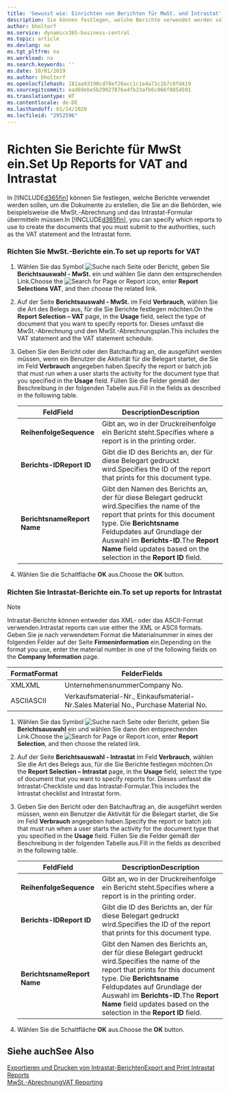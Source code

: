 ```yaml
---
title: 'Gewusst wie: Einrichten von Berichten für MwSt. und Intrastat'
description: Sie können festlegen, welche Berichte verwendet werden sollen, um die Dokumente zu erstellen, die Sie an die Behörden, wie beispielsweise die MwSt.-Abrechnung und das Intrastat-Formular übermitteln müssen.
author: bholtorf
ms.service: dynamics365-business-central
ms.topic: article
ms.devlang: na
ms.tgt_pltfrm: na
ms.workload: na
ms.search.keywords: ''
ms.date: 10/01/2019
ms.author: bholtorf
ms.openlocfilehash: 181aa93190cd78ef26acc1c1e4a71c1b7c0fd419
ms.sourcegitcommit: ead69ebe5b29927876a4fb23afb6c066f8854591
ms.translationtype: HT
ms.contentlocale: de-DE
ms.lasthandoff: 01/14/2020
ms.locfileid: "2952596"
---
```

# <a name="set-up-reports-for-vat-and-intrastat"></a><span data-ttu-id="6eea2-103">Richten Sie Berichte für MwSt ein.</span><span class="sxs-lookup"><span data-stu-id="6eea2-103">Set Up Reports for VAT and Intrastat</span></span>
<span data-ttu-id="6eea2-104">In [!INCLUDE[d365fin](../../includes/d365fin_md.md)] können Sie festlegen, welche Berichte verwendet werden sollen, um die Dokumente zu erstellen, die Sie an die Behörden, wie beispielsweise die MwSt.-Abrechnung und das Intrastat-Formular übermitteln müssen.</span><span class="sxs-lookup"><span data-stu-id="6eea2-104">In [!INCLUDE[d365fin](../../includes/d365fin_md.md)], you can specify which reports to use to create the documents that you must submit to the authorities, such as the VAT statement and the Intrastat form.</span></span>  

### <a name="to-set-up-reports-for-vat"></a><span data-ttu-id="6eea2-105">Richten Sie MwSt.-Berichte ein.</span><span class="sxs-lookup"><span data-stu-id="6eea2-105">To set up reports for VAT</span></span>  

1.  <span data-ttu-id="6eea2-106">Wählen Sie das Symbol ![Suche nach Seite oder Bericht](../../media/ui-search/search_small.png "Symbol „Suche nach Seite oder Bericht“"), geben Sie **Berichtsauswahl - MwSt.** ein und wählen Sie dann den entsprechenden Link.</span><span class="sxs-lookup"><span data-stu-id="6eea2-106">Choose the ![Search for Page or Report](../../media/ui-search/search_small.png "Search for Page or Report icon") icon, enter **Report Selections VAT**, and then choose the related link.</span></span>  

2.  <span data-ttu-id="6eea2-107">Auf der Seite **Berichtsauswahl - MwSt.** im Feld **Verbrauch**, wählen Sie die Art des Belegs aus, für die Sie Berichte festlegen möchten.</span><span class="sxs-lookup"><span data-stu-id="6eea2-107">On the **Report Selection – VAT** page, in the **Usage** field, select the type of document that you want to specify reports for.</span></span> <span data-ttu-id="6eea2-108">Dieses umfasst die MwSt.-Abrechnung und den MwSt.-Abrechnungsplan.</span><span class="sxs-lookup"><span data-stu-id="6eea2-108">This includes the VAT statement and the VAT statement schedule.</span></span>  

3.  <span data-ttu-id="6eea2-109">Geben Sie den Bericht oder den Batchauftrag an, die ausgeführt werden müssen, wenn ein Benutzer die Aktivität für die Belegart startet, die Sie im Feld **Verbrauch** angegeben haben.</span><span class="sxs-lookup"><span data-stu-id="6eea2-109">Specify the report or batch job that must run when a user starts the activity for the document type that you specified in the **Usage** field.</span></span> <span data-ttu-id="6eea2-110">Füllen Sie die Felder gemäß der Beschreibung in der folgenden Tabelle aus.</span><span class="sxs-lookup"><span data-stu-id="6eea2-110">Fill in the fields as described in the following table.</span></span>  

    |<span data-ttu-id="6eea2-111">Feld</span><span class="sxs-lookup"><span data-stu-id="6eea2-111">Field</span></span>|<span data-ttu-id="6eea2-112">Description</span><span class="sxs-lookup"><span data-stu-id="6eea2-112">Description</span></span>|  
    |---------------------------------|---------------------------------------|  
    |<span data-ttu-id="6eea2-113">**Reihenfolge**</span><span class="sxs-lookup"><span data-stu-id="6eea2-113">**Sequence**</span></span>|<span data-ttu-id="6eea2-114">Gibt an, wo in der Druckreihenfolge ein Bericht steht.</span><span class="sxs-lookup"><span data-stu-id="6eea2-114">Specifies where a report is in the printing order.</span></span>|  
    |<span data-ttu-id="6eea2-115">**Berichts-ID**</span><span class="sxs-lookup"><span data-stu-id="6eea2-115">**Report ID**</span></span>|<span data-ttu-id="6eea2-116">Gibt die ID des Berichts an, der für diese Belegart gedruckt wird.</span><span class="sxs-lookup"><span data-stu-id="6eea2-116">Specifies the ID of the report that prints for this document type.</span></span>|  
    |<span data-ttu-id="6eea2-117">**Berichtsname**</span><span class="sxs-lookup"><span data-stu-id="6eea2-117">**Report Name**</span></span>|<span data-ttu-id="6eea2-118">Gibt den Namen des Berichts an, der für diese Belegart gedruckt wird.</span><span class="sxs-lookup"><span data-stu-id="6eea2-118">Specifies the name of the report that prints for this document type.</span></span> <span data-ttu-id="6eea2-119">Die **Berichtsname** Feldupdates auf Grundlage der Auswahl im **Berichts-ID**.</span><span class="sxs-lookup"><span data-stu-id="6eea2-119">The **Report Name** field updates based on the selection in the **Report ID** field.</span></span>|  

4.  <span data-ttu-id="6eea2-120">Wählen Sie die Schaltfläche **OK** aus.</span><span class="sxs-lookup"><span data-stu-id="6eea2-120">Choose the **OK** button.</span></span>  

### <a name="to-set-up-reports-for-intrastat"></a><span data-ttu-id="6eea2-121">Richten Sie Intrastat-Berichte ein.</span><span class="sxs-lookup"><span data-stu-id="6eea2-121">To set up reports for Intrastat</span></span>  
> [!NOTE]
> <span data-ttu-id="6eea2-122">Intrastat-Berichte können entweder das XML- oder das ASCII-Format verwenden.</span><span class="sxs-lookup"><span data-stu-id="6eea2-122">Intrastat reports can use either the XML or ASCII formats.</span></span> <span data-ttu-id="6eea2-123">Geben Sie je nach verwendetem Format die Materialnummer in eines der folgenden Felder auf der Seite **Firmeninformation** ein.</span><span class="sxs-lookup"><span data-stu-id="6eea2-123">Depending on the format you use, enter the material number in one of the following fields on the **Company Information** page.</span></span> 

|<span data-ttu-id="6eea2-124">Format</span><span class="sxs-lookup"><span data-stu-id="6eea2-124">Format</span></span>|<span data-ttu-id="6eea2-125">Felder</span><span class="sxs-lookup"><span data-stu-id="6eea2-125">Fields</span></span>|
|---------|---------|
|<span data-ttu-id="6eea2-126">XML</span><span class="sxs-lookup"><span data-stu-id="6eea2-126">XML</span></span>|<span data-ttu-id="6eea2-127">Unternehmensnummer</span><span class="sxs-lookup"><span data-stu-id="6eea2-127">Company No.</span></span>|
|<span data-ttu-id="6eea2-128">ASCII</span><span class="sxs-lookup"><span data-stu-id="6eea2-128">ASCII</span></span>|<span data-ttu-id="6eea2-129">Verkaufsmaterial-Nr., Einkaufsmaterial-Nr.</span><span class="sxs-lookup"><span data-stu-id="6eea2-129">Sales Material No., Purchase Material No.</span></span>|

1.  <span data-ttu-id="6eea2-130">Wählen Sie das Symbol ![Suche nach Seite oder Bericht](../../media/ui-search/search_small.png "Symbol „Suche nach Seite oder Bericht“"), geben Sie **Berichtsauswahl** ein und wählen Sie dann den entsprechenden Link.</span><span class="sxs-lookup"><span data-stu-id="6eea2-130">Choose the ![Search for Page or Report](../../media/ui-search/search_small.png "Search for Page or Report icon") icon, enter **Report Selection**, and then choose the related link.</span></span>  

2.  <span data-ttu-id="6eea2-131">Auf der Seite **Berichtsauswahl - Intrastat** im Feld **Verbrauch**, wählen Sie die Art des Belegs aus, für die Sie Berichte festlegen möchten.</span><span class="sxs-lookup"><span data-stu-id="6eea2-131">On the **Report Selection – Intrastat** page, in the **Usage** field, select the type of document that you want to specify reports for.</span></span> <span data-ttu-id="6eea2-132">Dieses umfasst die Intrastat-Checkliste und das Intrastat-Formular.</span><span class="sxs-lookup"><span data-stu-id="6eea2-132">This includes the Intrastat checklist and Intrastat form.</span></span>  

3.  <span data-ttu-id="6eea2-133">Geben Sie den Bericht oder den Batchauftrag an, die ausgeführt werden müssen, wenn ein Benutzer die Aktivität für die Belegart startet, die Sie im Feld **Verbrauch** angegeben haben.</span><span class="sxs-lookup"><span data-stu-id="6eea2-133">Specify the report or batch job that must run when a user starts the activity for the document type that you specified in the **Usage** field.</span></span> <span data-ttu-id="6eea2-134">Füllen Sie die Felder gemäß der Beschreibung in der folgenden Tabelle aus.</span><span class="sxs-lookup"><span data-stu-id="6eea2-134">Fill in the fields as described in the following table.</span></span>  

    |<span data-ttu-id="6eea2-135">Feld</span><span class="sxs-lookup"><span data-stu-id="6eea2-135">Field</span></span>|<span data-ttu-id="6eea2-136">Description</span><span class="sxs-lookup"><span data-stu-id="6eea2-136">Description</span></span>|  
    |---------------------------------|---------------------------------------|  
    |<span data-ttu-id="6eea2-137">**Reihenfolge**</span><span class="sxs-lookup"><span data-stu-id="6eea2-137">**Sequence**</span></span>|<span data-ttu-id="6eea2-138">Gibt an, wo in der Druckreihenfolge ein Bericht steht.</span><span class="sxs-lookup"><span data-stu-id="6eea2-138">Specifies where a report is in the printing order.</span></span>|  
    |<span data-ttu-id="6eea2-139">**Berichts-ID**</span><span class="sxs-lookup"><span data-stu-id="6eea2-139">**Report ID**</span></span>|<span data-ttu-id="6eea2-140">Gibt die ID des Berichts an, der für diese Belegart gedruckt wird.</span><span class="sxs-lookup"><span data-stu-id="6eea2-140">Specifies the ID of the report that prints for this document type.</span></span>|  
    |<span data-ttu-id="6eea2-141">**Berichtsname**</span><span class="sxs-lookup"><span data-stu-id="6eea2-141">**Report Name**</span></span>|<span data-ttu-id="6eea2-142">Gibt den Namen des Berichts an, der für diese Belegart gedruckt wird.</span><span class="sxs-lookup"><span data-stu-id="6eea2-142">Specifies the name of the report that prints for this document type.</span></span> <span data-ttu-id="6eea2-143">Die **Berichtsname** Feldupdates auf Grundlage der Auswahl im **Berichts-ID**.</span><span class="sxs-lookup"><span data-stu-id="6eea2-143">The **Report Name** field updates based on the selection in the **Report ID** field.</span></span>|  

4.  <span data-ttu-id="6eea2-144">Wählen Sie die Schaltfläche **OK** aus.</span><span class="sxs-lookup"><span data-stu-id="6eea2-144">Choose the **OK** button.</span></span>  

## <a name="see-also"></a><span data-ttu-id="6eea2-145">Siehe auch</span><span class="sxs-lookup"><span data-stu-id="6eea2-145">See Also</span></span>  
[<span data-ttu-id="6eea2-146">Exportieren und Drucken von Intrastat-Berichten</span><span class="sxs-lookup"><span data-stu-id="6eea2-146">Export and Print Intrastat Reports</span></span>](how-to-export-and-print-intrastat-reports.md)  
[<span data-ttu-id="6eea2-147">MwSt.-Abrechnung</span><span class="sxs-lookup"><span data-stu-id="6eea2-147">VAT Reporting</span></span>](vat-reporting.md)
